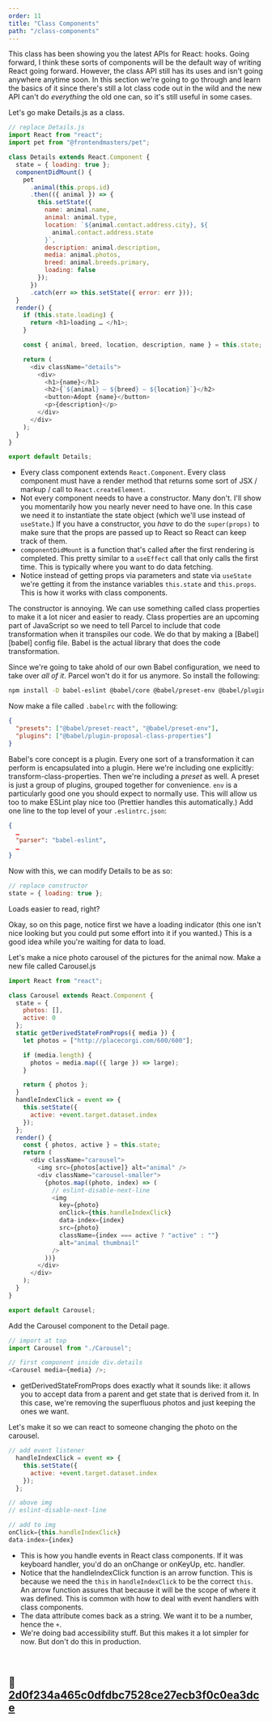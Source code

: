 ```yaml
---
order: 11
title: "Class Components"
path: "/class-components"
---
```


This class has been showing you the latest APIs for React: hooks. Going forward, I think these sorts of components will be the default way of writing React going forward. However, the class API still has its uses and isn't going anywhere anytime soon. In this section we're going to go through and learn the basics of it since there's still a lot class code out in the wild and the new API can't do _everything_ the old one can, so it's still useful in some cases.

Let's go make Details.js as a class.

```javascript
// replace Details.js
import React from "react";
import pet from "@frontendmasters/pet";

class Details extends React.Component {
  state = { loading: true };
  componentDidMount() {
    pet
      .animal(this.props.id)
      .then(({ animal }) => {
        this.setState({
          name: animal.name,
          animal: animal.type,
          location: `${animal.contact.address.city}, ${
            animal.contact.address.state
          }`,
          description: animal.description,
          media: animal.photos,
          breed: animal.breeds.primary,
          loading: false
        });
      })
      .catch(err => this.setState({ error: err }));
  }
  render() {
    if (this.state.loading) {
      return <h1>loading … </h1>;
    }

    const { animal, breed, location, description, name } = this.state;

    return (
      <div className="details">
        <div>
          <h1>{name}</h1>
          <h2>{`${animal} — ${breed} — ${location}`}</h2>
          <button>Adopt {name}</button>
          <p>{description}</p>
        </div>
      </div>
    );
  }
}

export default Details;
```

- Every class component extends `React.Component`. Every class component must have a render method that returns some sort of JSX / markup / call to `React.createElement`.
- Not every component needs to have a constructor. Many don't. I'll show you momentarily how you nearly never need to have one. In this case we need it to instantiate the state object (which we'll use instead of `useState`.) If you have a constructor, you _have_ to do the `super(props)` to make sure that the props are passed up to React so React can keep track of them.
- `componentDidMount` is a function that's called after the first rendering is completed. This pretty similar to a `useEffect` call that only calls the first time. This is typically where you want to do data fetching.
- Notice instead of getting props via parameters and state via `useState` we're getting it from the instance variables `this.state` and `this.props`. This is how it works with class components.

The constructor is annoying. We can use something called class properties to make it a lot nicer and easier to ready. Class properties are an upcoming part of JavaScript so we need to tell Parcel to include that code transformation when it transpiles our code. We do that by making a [Babel][babel] config file. Babel is the actual library that does the code transformation.

Since we're going to take ahold of our own Babel configuration, we need to take over _all of it_. Parcel won't do it for us anymore. So install the following:

```bash
npm install -D babel-eslint @babel/core @babel/preset-env @babel/plugin-proposal-class-properties @babel/preset-react
```

Now make a file called `.babelrc` with the following:

```json
{
  "presets": ["@babel/preset-react", "@babel/preset-env"],
  "plugins": ["@babel/plugin-proposal-class-properties"]
}
```

Babel's core concept is a plugin. Every one sort of a transformation it can perform is encapsulated into a plugin. Here we're including one explicitly: transform-class-properties. Then we're including a _preset_ as well. A preset is just a group of plugins, grouped together for convenience. `env` is a particularly good one you should expect to normally use.
This will allow us too to make ESLint play nice too (Prettier handles this automatically.) Add one line to the top level of your `.eslintrc.json`:

```json
{
  …
  "parser": "babel-eslint",
  …
}
```

Now with this, we can modify Details to be as so:

```javascript
// replace constructor
state = { loading: true };
```

Loads easier to read, right?

Okay, so on this page, notice first we have a loading indicator (this one isn't nice looking but you could put some effort into it if you wanted.) This is a good idea while you're waiting for data to load.

Let's make a nice photo carousel of the pictures for the animal now. Make a new file called Carousel.js

```javascript
import React from "react";

class Carousel extends React.Component {
  state = {
    photos: [],
    active: 0
  };
  static getDerivedStateFromProps({ media }) {
    let photos = ["http://placecorgi.com/600/600"];

    if (media.length) {
      photos = media.map(({ large }) => large);
    }

    return { photos };
  }
  handleIndexClick = event => {
    this.setState({
      active: +event.target.dataset.index
    });
  };
  render() {
    const { photos, active } = this.state;
    return (
      <div className="carousel">
        <img src={photos[active]} alt="animal" />
        <div className="carousel-smaller">
          {photos.map((photo, index) => (
            // eslint-disable-next-line
            <img
              key={photo}
              onClick={this.handleIndexClick}
              data-index={index}
              src={photo}
              className={index === active ? "active" : ""}
              alt="animal thumbnail"
            />
          ))}
        </div>
      </div>
    );
  }
}

export default Carousel;
```

Add the Carousel component to the Detail page.

```javascript
// import at top
import Carousel from "./Carousel";

// first component inside div.details
<Carousel media={media} />;
```

- getDerivedStateFromProps does exactly what it sounds like: it allows you to accept data from a parent and get state that is derived from it. In this case, we're removing the superfluous photos and just keeping the ones we want.

Let's make it so we can react to someone changing the photo on the carousel.

```javascript
// add event listener
  handleIndexClick = event => {
    this.setState({
      active: +event.target.dataset.index
    });
  };

// above img
// eslint-disable-next-line

// add to img
onClick={this.handleIndexClick}
data-index={index}
```

- This is how you handle events in React class components. If it was keyboard handler, you'd do an onChange or onKeyUp, etc. handler.
- Notice that the handleIndexClick function is an arrow function. This is because we need the `this` in `handleIndexClick` to be the correct `this`. An arrow function assures that because it will be the scope of where it was defined. This is common with how to deal with event handlers with class components.
- The data attribute comes back as a string. We want it to be a number, hence the `+`.
- We're doing bad accessibility stuff. But this makes it a lot simpler for now. But don't do this in production.

&nbsp;

## 🌳 [2d0f234a465c0dfdbc7528ce27ecb3f0c0ea3dce](https://github.com/btholt/complete-intro-to-react-v5/commit/2d0f234a465c0dfdbc7528ce27ecb3f0c0ea3dce)
